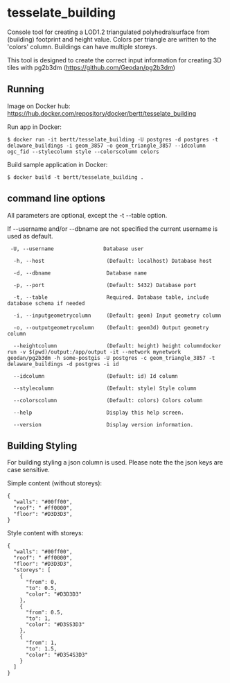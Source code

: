 # tesselate_building

Console tool for creating a LOD1.2 triangulated polyhedralsurface from (building) footprint and height value. Colors per triangle are written to the 'colors' column. Buildings can have multiple storeys.

This tool is designed to create the correct input information for creating 3D tiles with pg2b3dm (https://github.com/Geodan/pg2b3dm)

## Running 

Image on Docker hub: https://hub.docker.com/repository/docker/bertt/tesselate_building

Run app in Docker:

```
$ docker run -it bertt/tesselate_building -U postgres -d postgres -t delaware_buildings -i geom_3857 -o geom_triangle_3857 --idcolumn ogc_fid --stylecolumn style --colorscolumn colors
```

Build sample application in Docker:

```
$ docker build -t bertt/tesselate_building .
```

## command line options

All parameters are optional, except the -t --table option.

If --username and/or --dbname are not specified the current username is used as default.

```
 -U, --username                Database user

  -h, --host                    (Default: localhost) Database host

  -d, --dbname                  Database name

  -p, --port                    (Default: 5432) Database port

  -t, --table                   Required. Database table, include database schema if needed

  -i, --inputgeometrycolumn     (Default: geom) Input geometry column

  -o, --outputgeometrycolumn    (Default: geom3d) Output geometry column

  --heightcolumn                (Default: height) height columndocker run -v $(pwd)/output:/app/output -it --network mynetwork geodan/pg2b3dm -h some-postgis -U postgres -c geom_triangle_3857 -t delaware_buildings -d postgres -i id

  --idcolumn                    (Default: id) Id column

  --stylecolumn                 (Default: style) Style column

  --colorscolumn                (Default: colors) Colors column 

  --help                        Display this help screen.

  --version                     Display version information.
  ```


## Building Styling

For building styling a json column is used. Please note the the json keys are case sensitive. 

Simple content (without storeys):

```
{
  "walls": "#00ff00",
  "roof": " #ff0000",
  "floor": "#D3D3D3",
}
```

Style content with storeys:

```
{
  "walls": "#00ff00",
  "roof": " #ff0000",
  "floor": "#D3D3D3",
  "storeys": [
    {
      "from": 0,
      "to": 0.5,
      "color": "#D3D3D3"
    },
    {
      "from": 0.5,
      "to": 1,
      "color": "#D3SS3D3"
    },
    {
      "from": 1,
      "to": 1.5,
      "color": "#D354S3D3"
    }
  ]
}
```
